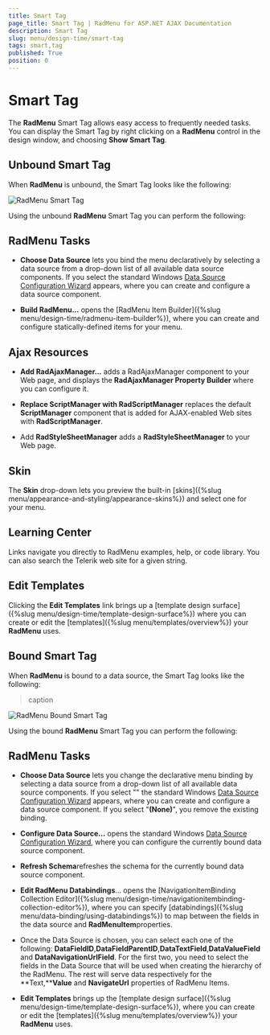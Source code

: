 ```yaml
---
title: Smart Tag
page_title: Smart Tag | RadMenu for ASP.NET AJAX Documentation
description: Smart Tag
slug: menu/design-time/smart-tag
tags: smart,tag
published: True
position: 0
---
```


# Smart Tag



The **RadMenu** Smart Tag allows easy access to frequently needed tasks. You can display the Smart Tag by right clicking on a **RadMenu** control in the design window, and choosing **Show Smart Tag**.

## Unbound Smart Tag

When **RadMenu** is unbound, the Smart Tag looks like the following:

![RadMenu Smart Tag](images/menu_smarttagonly.png)

Using the unbound **RadMenu** Smart Tag you can perform the following:

## RadMenu Tasks

* **Choose Data Source** lets you bind the menu declaratively by selecting a data source from a drop-down list of all available data source components. If you select **<New Data Source...>** the standard Windows [Data Source Configuration Wizard](https://msdn2.microsoft.com/en-us/library/ms247282(VS.80).aspx) appears, where you can create and configure a data source component.

* **Build RadMenu...** opens the [RadMenu Item Builder]({%slug menu/design-time/radmenu-item-builder%}), where you can create and configure statically-defined items for your menu.

## Ajax Resources

* **Add RadAjaxManager...** adds a RadAjaxManager component to your Web page, and displays the **RadAjaxManager Property Builder** where you can configure it.

* **Replace ScriptManager with RadScriptManager** replaces the default **ScriptManager** component that is added for AJAX-enabled Web sites with **RadScriptManager**.

* Add **RadStyleSheetManager** adds a **RadStyleSheetManager** to your Web page.

## Skin

The **Skin** drop-down lets you preview the built-in [skins]({%slug menu/appearance-and-styling/appearance-skins%}) and select one for your menu.

## Learning Center

Links navigate you directly to RadMenu examples, help, or code library. You can also search the Telerik web site for a given string.

## Edit Templates

Clicking the **Edit Templates** link brings up a [template design surface]({%slug menu/design-time/template-design-surface%}) where you can create or edit the [templates]({%slug menu/templates/overview%}) your **RadMenu** uses.

## Bound Smart Tag

When **RadMenu** is bound to a data source, the Smart Tag looks like the following:


>caption 

![RadMenu Bound Smart Tag](images/menu_smarttagbound.png)

Using the bound **RadMenu** Smart Tag you can perform the following:

## RadMenu Tasks

* **Choose Data Source** lets you change the declarative menu binding by selecting a data source from a drop-down list of all available data source components. If you select "**<New Data Source...>**" the standard Windows [Data Source Configuration Wizard](https://msdn2.microsoft.com/en-us/library/ms247282(VS.80).aspx) appears, where you can create and configure a data source component. If you select "**(None)**", you remove the existing binding.

* **Configure Data Source...** opens the standard Windows [Data Source Configuration Wizard](https://msdn2.microsoft.com/en-us/library/ms247282(VS.80).aspx), where you can configure the currently bound data source component.

* **Refresh Schema**refreshes the schema for the currently bound data source component.

* **Edit RadMenu Databindings**... opens the [NavigationItemBinding Collection Editor]({%slug menu/design-time/navigationitembinding-collection-editor%}), where you can specify [databindings]({%slug menu/data-binding/using-databindings%}) to map between the fields in the data source and **RadMenuItem**properties.

* Once the Data Source is chosen, you can select each one of the following: **DataFieldID**,**DataFieldParentID**,**DataTextField**,**DataValueField** and **DataNavigationUrlField**. For the first two, you need to select the fields in the Data Source that will be used when creating the hierarchy of the RadMenu. The rest will serve data respectively for the **Text,****Value** and **NavigateUrl** properties of RadMenu Items.

* **Edit Templates** brings up the [template design surface]({%slug menu/design-time/template-design-surface%}), where you can create or edit the [templates]({%slug menu/templates/overview%}) your **RadMenu** uses.
